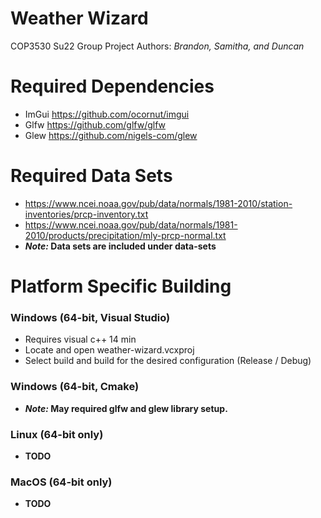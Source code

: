 # **Weather Wizard**
COP3530 Su22 Group Project
Authors: *Brandon, Samitha, and Duncan*

# **Required Dependencies**
* ImGui https://github.com/ocornut/imgui
* Glfw https://github.com/glfw/glfw
* Glew https://github.com/nigels-com/glew
 
# **Required Data Sets**
* https://www.ncei.noaa.gov/pub/data/normals/1981-2010/station-inventories/prcp-inventory.txt
* https://www.ncei.noaa.gov/pub/data/normals/1981-2010/products/precipitation/mly-prcp-normal.txt
* ***Note:* Data sets are included under **data-sets****

# **Platform Specific Building**
### Windows (64-bit, Visual Studio)
* Requires visual c++ 14 min
* Locate and open weather-wizard.vcxproj
* Select build and build for the desired configuration (Release / Debug)
### Windows (64-bit, Cmake)
* ***Note:* May required glfw and glew library setup.**
### Linux (64-bit only)
* **TODO**
### MacOS (64-bit only)
* **TODO**
